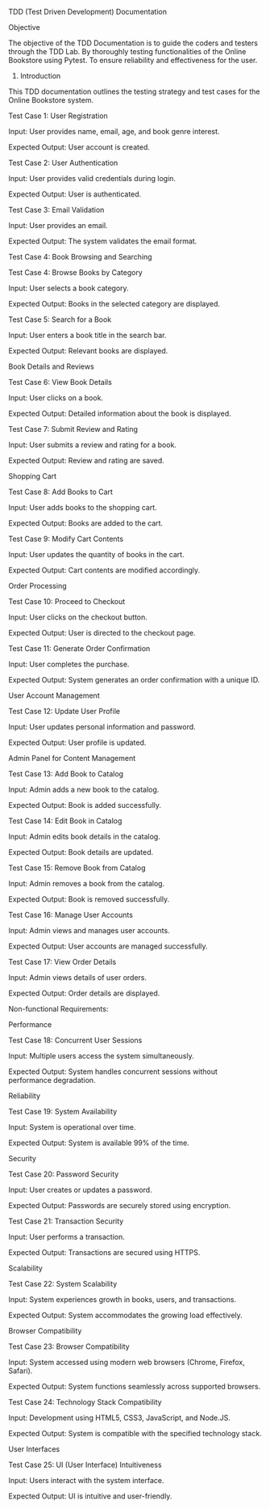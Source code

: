 TDD (Test Driven Development) Documentation  

 

Objective 

The objective of the TDD Documentation is to guide the coders and testers through the TDD Lab. By thoroughly testing functionalities of the Online Bookstore using Pytest. To ensure reliability and effectiveness for the user. 

1. Introduction 

This TDD documentation outlines the testing strategy and test cases for the Online Bookstore system.  

Test Case 1: User Registration 

Input: User provides name, email, age, and book genre interest. 

Expected Output: User account is created. 

Test Case 2: User Authentication 

Input: User provides valid credentials during login. 

Expected Output: User is authenticated. 

Test Case 3: Email Validation 

Input: User provides an email. 

Expected Output: The system validates the email format. 

Test Case 4: Book Browsing and Searching 

Test Case 4: Browse Books by Category 

Input: User selects a book category. 

Expected Output: Books in the selected category are displayed. 

Test Case 5: Search for a Book 

Input: User enters a book title in the search bar. 

Expected Output: Relevant books are displayed. 

Book Details and Reviews 

Test Case 6: View Book Details 

Input: User clicks on a book. 

Expected Output: Detailed information about the book is displayed. 

Test Case 7: Submit Review and Rating 

Input: User submits a review and rating for a book. 

Expected Output: Review and rating are saved. 

Shopping Cart 

Test Case 8: Add Books to Cart 

Input: User adds books to the shopping cart. 

Expected Output: Books are added to the cart. 

Test Case 9: Modify Cart Contents 

Input: User updates the quantity of books in the cart. 

Expected Output: Cart contents are modified accordingly. 

Order Processing 

Test Case 10: Proceed to Checkout 

Input: User clicks on the checkout button. 

Expected Output: User is directed to the checkout page. 

Test Case 11: Generate Order Confirmation 

Input: User completes the purchase. 

Expected Output: System generates an order confirmation with a unique ID. 

User Account Management 

Test Case 12: Update User Profile 

Input: User updates personal information and password. 

Expected Output: User profile is updated. 

Admin Panel for Content Management 

Test Case 13: Add Book to Catalog 

Input: Admin adds a new book to the catalog. 

Expected Output: Book is added successfully. 

Test Case 14: Edit Book in Catalog 

Input: Admin edits book details in the catalog. 

Expected Output: Book details are updated. 

Test Case 15: Remove Book from Catalog 

Input: Admin removes a book from the catalog. 

Expected Output: Book is removed successfully. 

Test Case 16: Manage User Accounts 

Input: Admin views and manages user accounts. 

Expected Output: User accounts are managed successfully. 

Test Case 17: View Order Details 

Input: Admin views details of user orders. 

Expected Output: Order details are displayed. 

Non-functional Requirements: 

Performance 

Test Case 18: Concurrent User Sessions 

Input: Multiple users access the system simultaneously. 

Expected Output: System handles concurrent sessions without performance degradation. 

Reliability 

Test Case 19: System Availability 

Input: System is operational over time. 

Expected Output: System is available 99% of the time. 

Security 

Test Case 20: Password Security 

Input: User creates or updates a password. 

Expected Output: Passwords are securely stored using encryption. 

Test Case 21: Transaction Security 

Input: User performs a transaction. 

Expected Output: Transactions are secured using HTTPS. 

Scalability 

Test Case 22: System Scalability 

Input: System experiences growth in books, users, and transactions. 

Expected Output: System accommodates the growing load effectively. 

Browser Compatibility 

Test Case 23: Browser Compatibility 

Input: System accessed using modern web browsers (Chrome, Firefox, Safari). 

Expected Output: System functions seamlessly across supported browsers. 

Test Case 24: Technology Stack Compatibility 

Input: Development using HTML5, CSS3, JavaScript, and Node.JS. 

Expected Output: System is compatible with the specified technology stack. 

User Interfaces 

Test Case 25: UI (User Interface) Intuitiveness 

Input: Users interact with the system interface. 

Expected Output: UI is intuitive and user-friendly. 
